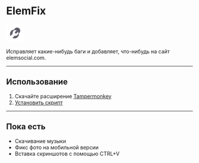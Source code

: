 # ElemFix
![icon](https://raw.githubusercontent.com/Erinator-Lab/elemfix/refs/heads/main/icon.png)

Исправляет какие-нибудь баги и добавляет, что-нибудь на сайт elemsocial.com.

---
## Использование
1) Скачайте расширение [Tampermonkey](https://tampermonkey.net/)
2) [Установить скрипт](https://raw.githubusercontent.com/Erinator-Lab/elemfix/refs/heads/main/ElemFix.user.js)
---
## Пока есть
* Скачивание музыки
* Фикс фото на мобильной версии
* Вставка скриншотов с помощью CTRL+V
